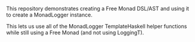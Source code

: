 
This repository demonstrates creating a Free Monad DSL/AST and using it to
create a MonadLogger instance.

This lets us use all of the MonadLogger TemplateHaskell helper functions while
still using a Free Monad (and not using LoggingT).

